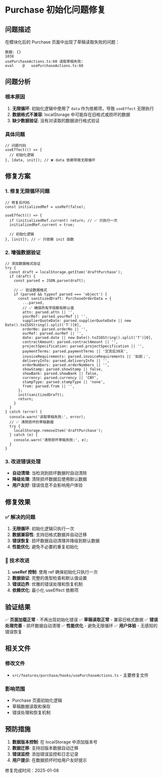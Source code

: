 # Purchase 初始化问题修复

## 问题描述

在模块化后的 Purchase 页面中出现了草稿读取失败的问题：

```
数据: {}
1038
usePurchaseActions.ts:60 读取草稿失败: 
eval	@	usePurchaseActions.ts:60
```

## 问题分析

### 根本原因
1. **无限循环**: 初始化逻辑中使用了 `data` 作为依赖项，导致 `useEffect` 无限执行
2. **数据格式不兼容**: localStorage 中可能存在旧格式或损坏的数据
3. **缺少数据验证**: 没有对读取的数据进行格式验证

### 具体问题
```tsx
// 问题代码
useEffect(() => {
  // 初始化逻辑
}, [data, init]); // ❌ data 依赖导致无限循环
```

## 修复方案

### 1. 修复无限循环问题
```tsx
// 修复后代码
const initializedRef = useRef(false);

useEffect(() => {
  if (initializedRef.current) return; // ✅ 只执行一次
  initializedRef.current = true;
  
  // 初始化逻辑
}, [init]); // ✅ 只依赖 init 函数
```

### 2. 增强数据验证
```tsx
// 添加数据格式验证
try {
  const draft = localStorage.getItem('draftPurchase');
  if (draft) {
    const parsed = JSON.parse(draft);
    
    // ✅ 验证数据格式
    if (parsed && typeof parsed === 'object') {
      const sanitizedDraft: PurchaseOrderData = {
        ...parsed,
        // ✅ 确保所有字段都有默认值
        attn: parsed.attn || '',
        yourRef: parsed.yourRef || '',
        supplierQuoteDate: parsed.supplierQuoteDate || new Date().toISOString().split('T')[0],
        orderNo: parsed.orderNo || '',
        ourRef: parsed.ourRef || '',
        date: parsed.date || new Date().toISOString().split('T')[0],
        contractAmount: parsed.contractAmount || '',
        projectSpecification: parsed.projectSpecification || '',
        paymentTerms: parsed.paymentTerms || '交货后30天',
        invoiceRequirements: parsed.invoiceRequirements || '如前；',
        deliveryInfo: parsed.deliveryInfo || '',
        orderNumbers: parsed.orderNumbers || '',
        showStamp: parsed.showStamp || false,
        showBank: parsed.showBank || false,
        currency: parsed.currency || 'CNY',
        stampType: parsed.stampType || 'none',
        from: parsed.from || '',
      };
      init(sanitizedDraft);
      return;
    }
  }
} catch (error) {
  console.warn('读取草稿失败:', error);
  // ✅ 清除损坏的草稿数据
  try {
    localStorage.removeItem('draftPurchase');
  } catch (e) {
    console.warn('清除损坏草稿失败:', e);
  }
}
```

### 3. 改进错误处理
- **自动清理**: 当检测到损坏数据时自动清除
- **降级处理**: 清除损坏数据后使用默认数据
- **用户友好**: 错误信息不会影响用户体验

## 修复效果

### ✅ 解决的问题
1. **无限循环**: 初始化逻辑只执行一次
2. **数据兼容性**: 支持旧格式数据并自动迁移
3. **错误恢复**: 损坏数据自动清理并降级到默认数据
4. **性能优化**: 避免不必要的重复初始化

### 🔧 技术改进
1. **useRef 控制**: 使用 ref 确保初始化只执行一次
2. **数据验证**: 完整的类型检查和默认值设置
3. **错误边界**: 优雅的错误处理和恢复机制
4. **依赖优化**: 最小化 useEffect 依赖项

## 验证结果

✅ **页面加载正常** - 不再出现初始化错误
✅ **草稿读取正常** - 兼容旧格式数据
✅ **错误处理完善** - 损坏数据自动清理
✅ **性能优化** - 避免无限循环
✅ **用户体验** - 无感知的错误恢复

## 相关文件

### 修改文件
- `src/features/purchase/hooks/usePurchaseActions.ts` - 主要修复文件

### 影响范围
- Purchase 页面初始化逻辑
- 草稿数据读取和保存
- 错误处理和恢复机制

## 预防措施

1. **数据版本控制**: 在 localStorage 中添加版本号
2. **数据迁移**: 支持旧版本数据自动迁移
3. **错误监控**: 添加错误监控和日志记录
4. **用户提示**: 在数据损坏时给用户友好提示

修复完成时间：2025-01-08
